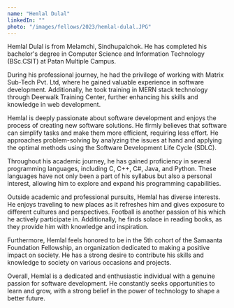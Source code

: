 ```yaml
---
name: "Hemlal Dulal"
linkedIn: ""
photo: "/images/fellows/2023/hemlal-dulal.JPG"
---
```


Hemlal Dulal is from Melamchi, Sindhupalchok. He has completed his bachelor's degree in Computer Science and Information Technology (BSc.CSIT) at Patan Multiple Campus.

During his professional journey, he had the privilege of working with Matrix Sub-Tech Pvt. Ltd, where he gained valuable experience in software development. Additionally, he took training in MERN stack technology through Deerwalk Training Center, further enhancing his skills and knowledge in web development.

Hemlal is deeply passionate about software development and enjoys the process of creating new software solutions. He firmly believes that software can simplify tasks and make them more efficient, requiring less effort. He approaches problem-solving by analyzing the issues at hand and applying the optimal methods using the Software Development Life Cycle (SDLC).

Throughout his academic journey, he has gained proficiency in several programming languages, including C, C++, C#, Java, and Python. These languages have not only been a part of his syllabus but also a personal interest, allowing him to explore and expand his programming capabilities.

Outside academic and professional pursuits, Hemlal has diverse interests. He enjoys traveling to new places as it refreshes him and gives exposure to different cultures and perspectives. Football is another passion of his which he actively participate in. Additionally, he finds solace in reading books, as they provide him with knowledge and inspiration.

Furthermore, Hemlal feels honored to be in the 5th cohort of the Samaanta Foundation Fellowship, an organization dedicated to making a positive impact on society. He has a strong desire to contribute his skills and knowledge to society on various occasions and projects.

Overall, Hemlal is a dedicated and enthusiastic individual with a genuine passion for software development. He constantly seeks opportunities to learn and grow, with a strong belief in the power of technology to shape a better future.
